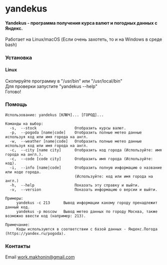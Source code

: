 # yandekus
#### Yandekus - программа получения курса валют и погодных данных c Яндекс.
Работает на Linux/macOS (Если очень захотеть, то и на Windows в среде bash)

### Установка
#### Linux
Скопируйте программу в "/usr/bin" или "/usr/local/bin"  
Для проверки запустите "yandekus --help"  
Готово!

### Помощь

    Использование: yandekus [КЛЮЧ]... [ГОРОД]...

    Команды на выбор:
      -s,  --stock                 Отобразить курсы валют.
      -p,  --pogoda [name|code]    Отобразить полные метео данные используя код или имя города на англ.
      -w,  --weather [name|code]   Отобразить полные метео данные используя код или имя города на англ.
      -c,  --city [name city]      Отобразить код города (Используйте: имя города на англ.).
      -c,  --code [code city]      Отобразить имя города (Используйте: код).
      -i,  --info [name|code]      Отобразить полную информацию о название или коде города.
                                   (Используйте: код или имя города на англ.)
      -h,  --help                  Показать эту справку и выйти.
      -v,  --version               Показать информацию о версии и выйти.

    Примеры:
         yandekus -c 213      Вывод информации какому городу пренадлежит данный код.
         yandekus -p moscow   Вывод метео данных по городу Москва, также возможно ввести код (например: 213).

    Примечание:
         Коды используются в соответствии с базой данных - Яндекс.Погода (https://yandex.ru/pogoda).
         
### Контакты

Email work.makhonin@gmail.com

